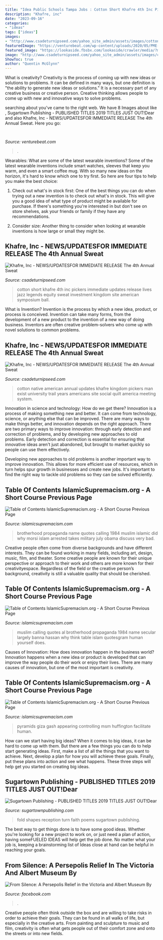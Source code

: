 ```yaml
---
title: "Idea Public Schools Tampa Jobs : Cotton Short Khafre 4th Inc Pickers Immediate Updates Release Lives Jazz Legends Equity Sweat Investment Kingdom Site American Symposium Ball"
description: "Khafre, inc"
date: "2023-09-16"
categories:
- "ideas"
tags: ["ideas"]
images:
- "http://www.csadeturnipseed.com/yahoo_site_admin/assets/images/cotton_pickers_image_nice_copy.83121555_std.jpg"
featuredImage: "https://venturebeat.com/wp-content/uploads/2020/05/PME-iOS-v2-Join-Teams-Meeting-3.png?w=800"
featured_image: "https://lookaside.fbsbx.com/lookaside/crawler/media/?media_id=4139094206103487"
image: "http://www.csadeturnipseed.com/yahoo_site_admin/assets/images/cotton_pickers_image_nice_copy.83121555_std.jpg"
ShowToc: true
author: "Quentin McGlynn"
---
```



What is creativity?
Creativity is the process of coming up with new ideas or solutions to problems. It can be defined in many ways, but one definition is "the ability to generate new ideas or solutions." It is a necessary part of any creative business or creative person. Creative thinking allows people to come up with new and innovative ways to solve problems.

	

		
searching about  you've came to the right web. We have 8 Images about  like , Sugartown Publishing - PUBLISHED TITLES 2019 TITLES JUST OUT!﻿Dear and also Khafre, Inc - NEWS/UPDATES﻿FOR IMMEDIATE RELEASE The 4th Annual Sweat. Here you go:
		
    
## 

<img loading=lazy src="https://venturebeat.com/wp-content/uploads/2020/05/PME-iOS-v2-Join-Teams-Meeting-3.png?w=800" onerror="this.onerror=null;this.src='https://tse1.mm.bing.net/th?id=OIP.nb84xPLnVCtjD_VxKAnT5wHaEs&amp;pid=15.1';" alt="">

_Source: venturebeat.com_

>. 

	

Wearables: What are some of the latest wearable inventions?
Some of the latest wearable inventions include smart watches, sleeves that keep you warm, and even a smart coffee mug. With so many new ideas on the horizon, it's hard to know which one to try first. So here are four tips to help you make the best choice:
1. Check out what's in stock first: One of the best things you can do when trying out a new invention is to check out what's in stock. This will give you a good idea of what type of product might be available for purchase. If there's something you're interested in but don't see on store shelves, ask your friends or family if they have any recommendations.

2. Consider size: Another thing to consider when looking at wearable inventions is how large or small they might be.

    
## Khafre, Inc - NEWS/UPDATES﻿FOR IMMEDIATE RELEASE The 4th Annual Sweat

<img loading=lazy src="http://www.csadeturnipseed.com/yahoo_site_admin/assets/images/IMG_6669.25794236_std.JPG" onerror="this.onerror=null;this.src='https://tse2.mm.bing.net/th?id=OIP.lU9SOLGe9WHyO36JTbva7gHaJ3&amp;pid=15.1';" alt="Khafre, Inc - NEWS/UPDATES﻿FOR IMMEDIATE RELEASE The 4th Annual Sweat">

_Source: csadeturnipseed.com_

>cotton short khafre 4th inc pickers immediate updates release lives jazz legends equity sweat investment kingdom site american symposium ball. 

	

What is Invention?
Invention is the process by which a new idea, product, or process is conceived. Invention can take many forms, from the development of a new product to the invention of a new way of doing business. Inventors are often creative problem-solvers who come up with novel solutions to common problems.

    
## Khafre, Inc - NEWS/UPDATES﻿FOR IMMEDIATE RELEASE The 4th Annual Sweat

<img loading=lazy src="http://www.csadeturnipseed.com/yahoo_site_admin/assets/images/cotton_pickers_image_nice_copy.83121555_std.jpg" onerror="this.onerror=null;this.src='https://tse3.mm.bing.net/th?id=OIP.66fzPS6ID8QJOoipiAQEawHaMW&amp;pid=15.1';" alt="Khafre, Inc - NEWS/UPDATES﻿FOR IMMEDIATE RELEASE The 4th Annual Sweat">

_Source: csadeturnipseed.com_

>cotton native american annual updates khafre kingdom pickers man exist university trail years americans site social quilt america meeting system. 

	

Innovation in science and technology: How do we get there?
Innovation is a process of making something new and better. It can come from technology, science, or anything else that can be improved. There are many ways to make things better, and innovation depends on the right approach.
There are two primary ways to improve innovation: through early detection and correction of problems, and by developing new approaches to old problems. Early detection and correction is essential for ensuring that innovative ideas aren't just abandoned, but brought to market quickly so people can use them effectively.

Developing new approaches to old problems is another important way to improve innovation. This allows for more efficient use of resources, which in turn helps spur growth in businesses and create new jobs. It's important to find the right way to tackle old problems so they can be solved efficiently.

    
## Table Of Contents IslamicSupremacism.org - A Short Course Previous Page

<img loading=lazy src="http://islamicsupremacism.com/Muslim_Brotherhood_on_IS%26J_files/Egypt anti-Obama.jpg" onerror="this.onerror=null;this.src='https://tse2.mm.bing.net/th?id=OIP.mGBpOHGCNeGZZ7wkSDtCjwAAAA&amp;pid=15.1';" alt="Table of Contents IslamicSupremacism.org - A Short Course Previous Page">

_Source: islamicsupremacism.com_

>brotherhood propaganda name quotes calling 1984 muslim islamic did why morsi islam arrested takes military july obama discuss very bad. 

	

Creative people often come from diverse backgrounds and have different interests. They can be found working in many fields, including art, design, music, film, and theater. Some creative people are known for their unique perspective or approach to their work and others are more known for their creativityespace. Regardless of the field or the creative person’s background, creativity is still a valuable quality that should be cherished.

    
## Table Of Contents IslamicSupremacism.org - A Short Course Previous Page

<img loading=lazy src="http://islamicsupremacism.com/Muslim_Brotherhood_on_IS%26J_files/pastedGraphic.png" onerror="this.onerror=null;this.src='https://tse3.mm.bing.net/th?id=OIP.KRpF6EvORgJ-Hemyl41tmQAAAA&amp;pid=15.1';" alt="Table of Contents IslamicSupremacism.org - A Short Course Previous Page">

_Source: islamicsupremacism.com_

>muslim calling quotes al brotherhood propaganda 1984 name secular largely banna hassan why think table islam quotesgram human yourself does. 

	

Causes of Innovation: How does innovation happen in the business world?
Innovation happens when a new idea or product is developed that can improve the way people do their work or enjoy their lives. There are many causes of innovation, but one of the most important is creativity.

    
## Table Of Contents IslamicSupremacism.org - A Short Course Previous Page

<img loading=lazy src="https://islamicsupremacism.com/Muslim_Brotherhood_on_IS%26J_files/205.jpg" onerror="this.onerror=null;this.src='https://tse2.mm.bing.net/th?id=OIP.yFhV3scUYfTRktP-UJunGQHaEb&amp;pid=15.1';" alt="Table of Contents IslamicSupremacism.org - A Short Course Previous Page">

_Source: islamicsupremacism.com_

>pyramids giza gash appearing controlling msm huffington facilitate human. 

	

How can we start having big ideas?
When it comes to big ideas, it can be hard to come up with them. But there are a few things you can do to help start generating ideas. First, make a list of all the things that you want to achieve. Next, develop a plan for how you will achieve these goals. Finally, put these plans into action and see what happens. These three steps will help get you started on creating big ideas.

    
## Sugartown Publishing - PUBLISHED TITLES 2019 TITLES JUST OUT!﻿Dear

<img loading=lazy src="http://sugartownpublishing.com/yahoo_site_admin/assets/images/Among_the_Shapes_that_Fold_and_Fly_cover.232102348_std.jpg" onerror="this.onerror=null;this.src='https://tse4.mm.bing.net/th?id=OIP.48-_9nzvxwv5MLSr46X-tgAAAA&amp;pid=15.1';" alt="Sugartown Publishing - PUBLISHED TITLES 2019 TITLES JUST OUT!﻿Dear">

_Source: sugartownpublishing.com_

>fold shapes reception turn faith poems sugartown publishing. 

	

The best way to get things done is to have some good ideas. Whether you're looking for a new project to work on, or just need a plan of action, having someFUELED IDEAS will help get the job done. No matter what your job is, keeping a brainstorming list of Ideas close at hand can be helpful in reaching your goals.

    
## From Silence: A Persepolis Relief In The Victoria And Albert Museum By

<img loading=lazy src="https://lookaside.fbsbx.com/lookaside/crawler/media/?media_id=4139094206103487" onerror="this.onerror=null;this.src='https://tse2.mm.bing.net/th?id=OIP.9BNG67b0Z5IPzkfXZ2ujcgHaGA&amp;pid=15.1';" alt="From Silence: A Persepolis Relief in the Victoria and Albert Museum By">

_Source: facebook.com_

>. 

	

Creative people often think outside the box and are willing to take risks in order to achieve their goals. They can be found in all walks of life, but especially in the creative arts. From painting and sculpture to music and film, creativity is often what gets people out of their comfort zone and onto the streets or into new fields.

